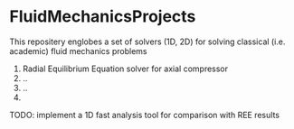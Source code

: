# FluidMechanicsProjects
This repositery englobes a set of solvers (1D, 2D) for solving classical (i.e. academic) fluid mechanics problems 

1. Radial Equilibrium Equation solver for axial compressor 
2. ..
3. ..
4. 

TODO: implement a 1D fast analysis tool for comparison with REE results 
